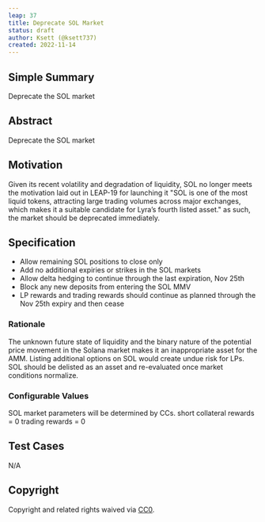 ```yaml
---
leap: 37
title: Deprecate SOL Market
status: draft 
author: Ksett (@ksett737)
created: 2022-11-14
---
```


## Simple Summary
Deprecate the SOL market

## Abstract
Deprecate the SOL market 

## Motivation
Given its recent volatility and degradation of liquidity, SOL no longer meets the motivation laid out in LEAP-19 for launching it "SOL is one of the most liquid tokens, attracting large trading volumes across major exchanges, which makes it a suitable candidate for Lyra’s fourth listed asset." as such, the market should be deprecated immediately.

## Specification 
- Allow remaining SOL positions to close only 
- Add no additional expiries or strikes in the SOL markets 
- Allow delta hedging to continue through the last expiration, Nov 25th 
- Block any new deposits from entering the SOL MMV
- LP rewards and  trading rewards should continue as planned through the Nov 25th expiry and then cease

### Rationale
The unknown future state of liquidity and the binary nature of the potential price movement in the Solana market makes it an inappropriate asset for the AMM. Listing additional options on SOL would create undue risk for LPs. SOL should be delisted as an asset and re-evaluated once market conditions normalize.

### Configurable Values
SOL market parameters will be determined by CCs.
short collateral rewards = 0
trading rewards = 0

## Test Cases
N/A

## Copyright
Copyright and related rights waived via [CC0](https://creativecommons.org/publicdomain/zero/1.0/).
